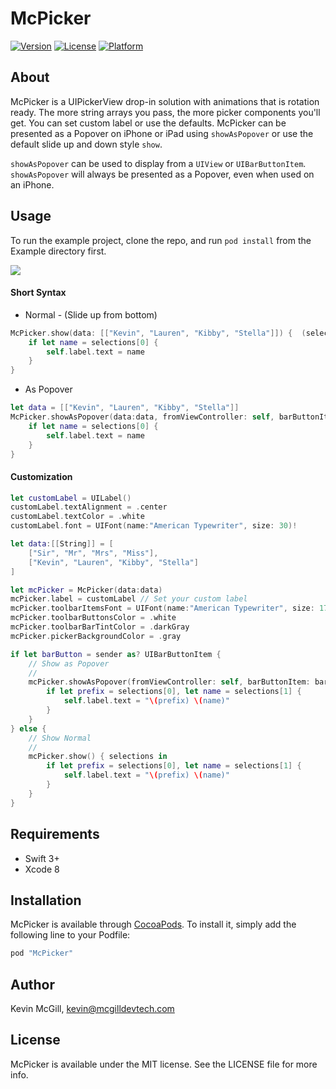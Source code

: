 # McPicker

[![Version](https://img.shields.io/cocoapods/v/McPicker.svg?style=flat)](http://cocoapods.org/pods/McPicker)
[![License](https://img.shields.io/cocoapods/l/McPicker.svg?style=flat)](http://cocoapods.org/pods/McPicker)
[![Platform](https://img.shields.io/cocoapods/p/McPicker.svg?style=flat)](http://cocoapods.org/pods/McPicker)

## About
McPicker is a UIPickerView drop-in solution with animations that is rotation ready. The more string arrays you pass, the more picker components you'll get. You can set custom label or use the defaults. McPicker can be presented as a Popover on iPhone or iPad using `showAsPopover` or use the default slide up and down style `show`.

`showAsPopover` can be used to display from a `UIView` or `UIBarButtonItem`. `showAsPopover` will always be presented as a Popover, even when used on an iPhone.

## Usage
To run the example project, clone the repo, and run `pod install` from the Example directory first.

![](http://mcgilldevtech.com/img/github/mcpicker/mcpicker-0.3.0.gif)

#### Short Syntax
- Normal - (Slide up from bottom)
```swift
McPicker.show(data: [["Kevin", "Lauren", "Kibby", "Stella"]]) {  (selections:[Int : String]) -> Void in
    if let name = selections[0] {
        self.label.text = name
    }
}
```
- As Popover
```swift
let data = [["Kevin", "Lauren", "Kibby", "Stella"]]
McPicker.showAsPopover(data:data, fromViewController: self, barButtonItem: sender) { (selections:[Int : String]) -> Void in
    if let name = selections[0] {
        self.label.text = name
    }
}
```

#### Customization
```swift
let customLabel = UILabel()
customLabel.textAlignment = .center
customLabel.textColor = .white
customLabel.font = UIFont(name:"American Typewriter", size: 30)!

let data:[[String]] = [
    ["Sir", "Mr", "Mrs", "Miss"],
    ["Kevin", "Lauren", "Kibby", "Stella"]
]

let mcPicker = McPicker(data:data)
mcPicker.label = customLabel // Set your custom label
mcPicker.toolbarItemsFont = UIFont(name:"American Typewriter", size: 17)!
mcPicker.toolbarButtonsColor = .white
mcPicker.toolbarBarTintColor = .darkGray
mcPicker.pickerBackgroundColor = .gray

if let barButton = sender as? UIBarButtonItem {
    // Show as Popover
    //
    mcPicker.showAsPopover(fromViewController: self, barButtonItem: barButton) { (selections:[Int : String]) -> Void in
        if let prefix = selections[0], let name = selections[1] {
            self.label.text = "\(prefix) \(name)"
        }
    }
} else {
    // Show Normal
    //
    mcPicker.show() { selections in
        if let prefix = selections[0], let name = selections[1] {
            self.label.text = "\(prefix) \(name)"
        }
    }
}
```

## Requirements
- Swift 3+
- Xcode 8

## Installation

McPicker is available through [CocoaPods](http://cocoapods.org). To install
it, simply add the following line to your Podfile:

```ruby
pod "McPicker"
```

## Author

Kevin McGill, kevin@mcgilldevtech.com

## License

McPicker is available under the MIT license. See the LICENSE file for more info.
